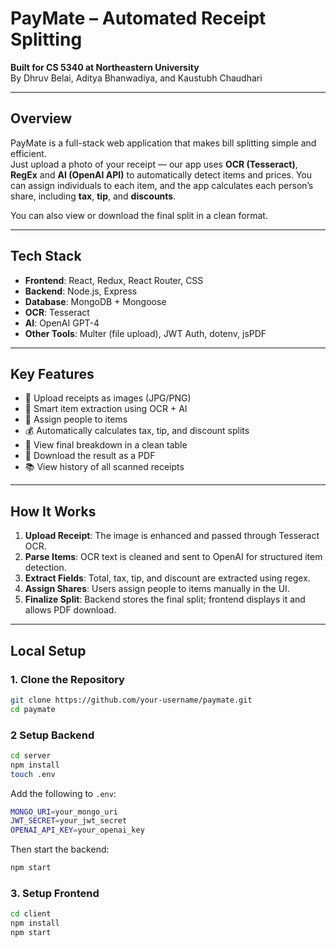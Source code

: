 # PayMate – Automated Receipt Splitting

**Built for CS 5340 at Northeastern University**  
By Dhruv Belai, Aditya Bhanwadiya, and Kaustubh Chaudhari

---

## Overview

PayMate is a full-stack web application that makes bill splitting simple and efficient.  
Just upload a photo of your receipt — our app uses **OCR (Tesseract)**, **RegEx** and **AI (OpenAI API)** to automatically detect items and prices. You can assign individuals to each item, and the app calculates each person’s share, including **tax**, **tip**, and **discounts**.  

You can also view or download the final split in a clean format.

---

## Tech Stack

- **Frontend**: React, Redux, React Router, CSS
- **Backend**: Node.js, Express
- **Database**: MongoDB + Mongoose
- **OCR**: Tesseract
- **AI**: OpenAI GPT-4
- **Other Tools**: Multer (file upload), JWT Auth, dotenv, jsPDF

---

## Key Features

- 📸 Upload receipts as images (JPG/PNG)
- 🤖 Smart item extraction using OCR + AI
- 👥 Assign people to items
- 💰 Automatically calculates tax, tip, and discount splits
- 📄 View final breakdown in a clean table
- 🧾 Download the result as a PDF
- 📚 View history of all scanned receipts

---

## How It Works

1. **Upload Receipt**: The image is enhanced and passed through Tesseract OCR.
2. **Parse Items**: OCR text is cleaned and sent to OpenAI for structured item detection.
3. **Extract Fields**: Total, tax, tip, and discount are extracted using regex.
4. **Assign Shares**: Users assign people to items manually in the UI.
5. **Finalize Split**: Backend stores the final split; frontend displays it and allows PDF download.

---

## Local Setup

### 1. Clone the Repository

```bash
git clone https://github.com/your-username/paymate.git
cd paymate
```
### 2 Setup Backend

```bash
cd server
npm install
touch .env
```
Add the following to `.env`:

```bash
MONGO_URI=your_mongo_uri
JWT_SECRET=your_jwt_secret
OPENAI_API_KEY=your_openai_key
```

Then start the backend:

```bash
npm start
```

### 3. Setup Frontend
```bash
cd client
npm install
npm start
```

